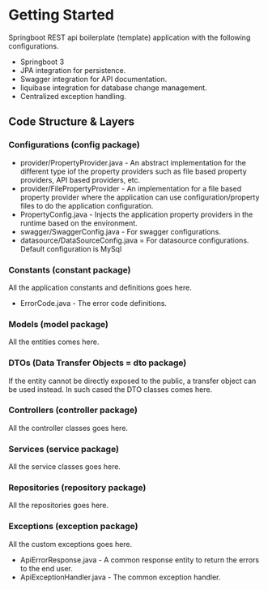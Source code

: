 # Getting Started

Springboot REST api boilerplate (template) application with the following configurations. 

* Springboot 3
* JPA integration for persistence. 
* Swagger integration for API documentation.
* liquibase integration for database change management. 
* Centralized exception handling. 

## Code Structure & Layers

### Configurations (config package)
* provider/PropertyProvider.java - An abstract implementation for the different type iof the property providers such as file based property providers, API based providers, etc. 
* provider/FilePropertyProvider - An implementation for a file based property provider where the application can use configuration/property files to do the application configuration.
* PropertyConfig.java - Injects the application property providers in the runtime based on the environment. 
* swagger/SwaggerConfig.java - For swagger configurations. 
* datasource/DataSourceConfig.java = For datasource configurations. Default configuration is MySql

### Constants (constant package)
All the application constants and definitions goes here. 

* ErrorCode.java - The error code definitions. 

### Models (model package)
All the entities comes here.

### DTOs (Data Transfer Objects = dto package)
If the entity cannot be directly exposed to the public, a transfer object can be used instead. In such cased the DTO classes comes here. 

### Controllers (controller package)
All the controller classes goes here. 

### Services (service package)
All the service classes goes here. 

### Repositories (repository package)
All the repositories goes here. 

### Exceptions (exception package)
All the custom exceptions goes here. 

* ApiErrorResponse.java - A common response entity to return the errors to the end user. 
* ApiExceptionHandler.java - The common exception handler.
